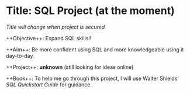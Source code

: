 # Title: SQL Project (at the moment)
*Title will change when project is secured*

++Objective++: Expand SQL skills!!

++Aim++: Be more confident using SQL and more knowledgeable using it day-to-day.

++Project++: **unknown** (still looking for ideas online)

++Book++: To help me go through this project, I will use Walter Shields' *SQL Quickstart Guide* for guidance.
